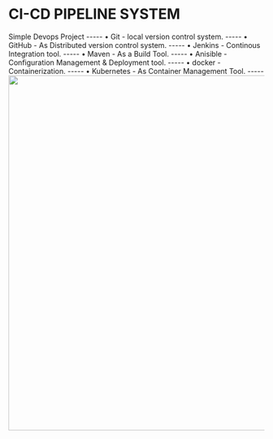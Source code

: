 # CI-CD PIPELINE SYSTEM
  Simple Devops Project
    -----
    • Git - local version control system.
    -----
    • GitHub - As Distributed version control system.
    -----
    • Jenkins - Continous Integration tool.
    -----
    • Maven - As a Build Tool.
    -----
    • Anisible - Configuration Management & Deployment tool.
    -----
    • docker -Containerization.
    -----
    • Kubernetes - As Container Management Tool.
    -----
 <img src="https://i.ytimg.com/vi/i8klL6FujLc/maxresdefault.jpg" height="700" width="1100" >
  

